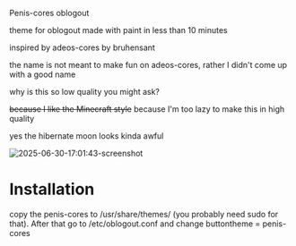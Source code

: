 Penis-cores oblogout

theme for oblogout made with paint in less than 10 minutes

inspired by adeos-cores by bruhensant

the name is not meant to make fun on adeos-cores, rather I didn't come up with a good name

why is this so low quality you might ask?

~~because I like the Minecraft style~~ because I'm too lazy to make this in high quality

yes the hibernate moon looks kinda awful

![2025-06-30-17:01:43-screenshot](https://github.com/user-attachments/assets/1675dd29-4bd8-42be-83e5-872d463405f3)

Installation
=
copy the penis-cores to /usr/share/themes/ (you probably need sudo for that). After that go to /etc/oblogout.conf and change buttontheme = penis-cores

